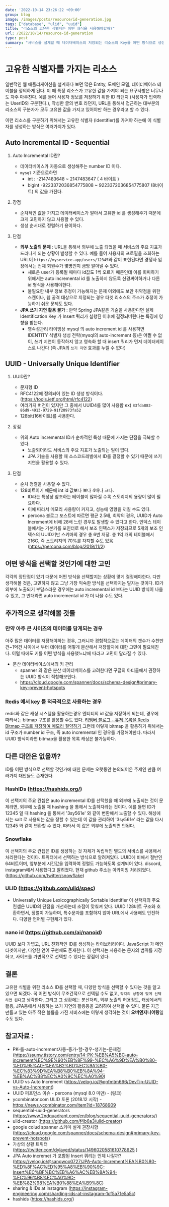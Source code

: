 ```yaml
---
date: '2022-10-14 23:26:22 +09:00'
group: blog
image: /images/posts/resource/id-generation.jpg
tags: ["database", "ulid", "uuid"]
title: "리소스의 고유한 식별자는 어떤 형식을 사용해야할까?"
url: /2022/10/14/resource-id-generation
type: post
summary: "서비스를 설계할 때 데이터베이스의 저장되는 리소스의 Key를 어떤 방식으로 생성해야하는지에 대한 고민을 정리해보았다. 찾아보면서 알게된 것이지만 생각보다 고려할 점이 많았다."
---
```


# 고유한 식별자를 가지는 리소스 

일반적인 웹 애플리케이션을 설계하다 보면 많은 Entity, 도메인 모델, 데이터베이스 테이블을 정의하게 된다. 이 때 특정 리소스가 고유한 값을 가져야 되는 요구사항은 
너무나도 자주 마주친다. 예를 들어 사용자 정보를 저장하기 위한 ID 라던지 (사용자가 입력하는 UserID와 구분한다.), 작성한 글의 번호 라던지, URL을 통해서 접근하는 대부분의 리소스의 구분자가 모두 
고유한 값을 가지고 있어야만 하는 경우라고 할 수 있다. 

이런 리소스를 구분하기 위해서는 고유한 식별자 (Identifier)를 가져야 하는에 이 식별자를 생성하는 방식은 여러가지가 있다. 

## Auto Incremental ID - Sequential

1. Auto Incremental ID란? 
   - 데이터베이스가 자동으로 생성해주는 number ID 이다. 
   - `mysql` 기준으로하면
     - int : -2147483648 ~ 2147483647 ( 4 바이트 )
     - bigint -9223372036854775808 ~ 9223372036854775807 (8바이트) 의 값을 가진다. 

2. 장점
   - 순차적인 값을 가지고 데이터베이스가 알아서 고유한 id 를 생성해주기 때문에 크게 고민하지 않고 사용할 수 있다.
   - 생성 순서대로 정렬하기 용이하다.

3. 단점
   * **외부 노출의 문제** : URL을 통해서 외부에 노출 되었을 때 서비스의 주요 지표가 드러나게 되는 상황이 발생할 수 있다. 
     예를 들어 사용자의 프로필을 조회하는 URL이 `https://myservice.app/users/12345`와 같이 표현된다면 경쟁사 입장에서는 전체 회원수가 몇명인지 금방 알아낼 수 있다.
     - 새로운 user가 등록될 때마다 id값도 1씩 오르기 때문인데 이를 회피하기 위해서는 auto incremental id 를 노출하지 않도록 신경써야하거나 다른 id 형식을 사용해야한다.
     - 불필요한 내부 정보 추정이 가능해지는 문제 이외에도 보안 취약점을 위한 스캔이나, 웹 공격 대상으로 지정되는 경우 타겟 리소스의 주소가 추정이 가능하기 쉬운 문제도 있다.
   * **JPA 쓰기 지연 활용 불가** : 만약 Spring JPA같은 기술을 사용한다면 실제 Identification Key 가 Insert 쿼리가 실행된 이후에 결정되버린다는 특징에 영향을 받는다.
     - 영속성관리 타이밍상 mysql 의 auto increment id 를 사용하면 IDENTITY 식별자 생성 전략(mysql의 auto-increment 등)은 어쩔 수 없이,
       쓰기 지연이 동작하지 않고 영속화 할 때 insert 쿼리가 먼저 데이터베이스로 나간다 (즉 JPA의 `쓰기 지연` 효과를 누릴 수 없다)

## UUID - Universally Unique Identifier

1. UUID란?
   - 문자형 ID
   - RFC4122에 정의되어 있는 ID 생성 방식이다.(https://tools.ietf.org/html/rfc4122)
   - 여러가지 버전이 있지만 그 중에서 UUID4를 많이 사용함 ex) `83fda883-86d9-4913-9729-91f20973fa52`
   - 128bit(16바이트)를 사용한다.

2. 장점 
   - 위의 Auto incremental ID가 순차적인 특성 때문에 가지는 단점을 극복할 수 있다.
     - 노출되더라도 서비스의 주요 지표가 노출되는 일이 없다.
     - JPA 기술을 사용할 때 소스코드레벨에서 ID를 결정할 수 있기 때문에 쓰기 지연을 활용할 수 있다.

3. 단점
   - 순차 정렬을 사용할 수 없다.
   - 128비트이기 때문에 int id 값보다 보다 4배나 크다. 
     - ID라는 특성상 참조하는 테이블이 많아질 수록 스토리지의 용량이 많이 필요하다. 
     - 이에 따라서 메모리 사용량이 커지고, 성능에 영향을 끼칠 수도 있다.
     - percona 블로그 포스트에 따르면 평균 2.5배, 최악의 경우, UUID가 Auto Increment에 비해 28배 느린 경우도 발생할 수 있다고 한다.
       인덱스 테이블에서는 기본키를 포인터로 해서 보조 인덱스가 저장되므로 5개의 보조 인덱스의 UUID기반 스키마의 경우
       총 6번 저장. 총 1억 개의 테이블에서 216G, 즉 스토리지의 70%를 차지할 수도 있음 (https://percona.com/blog/2019/11/2)

## 어떤 방식을 선택할 것인가에 대한 고민

각각의 장단점이 있기 때문에 어떤 방식을 선택할지는 상황에 맞게 결정해야한다. 다만 생각해볼 것은, 고민하지 않고 그냥 가장 익숙한 방식을 선택하지는 말자는 것이다.
ID가 외부에 노출되기 부담스러운 경우에는 auto incremental id 보다는 UUID 방식이 나을 수 있고, 그 반대라면 auto incremental id 가 더 나을 수도 있다.

## 추가적으로 생각해볼 것들

### 만약 아주 큰 사이즈의 데이터를 담게되는 경우

아주 많은 데이터를 저장해야하는 경우, 그러니까 경험적으로는 데이터의 갯수가 수천만건~1억건 사이에서 부터 데이터를 어떻게 분산해서 저장할지에 대한 고민이 필요해진다.
이럴 때에도 키를 어떤 방식을 사용했느냐에 따라고 고민이 달라질 수 있다. 

* 분산 데이터베이스에서의 키 관리 
  - spanner 와 같은 분산 데이터베이스를 고려한다면 구글의 아티클에서 권장하는 UUID 방식이 적합해보인다.
  - https://cloud.google.com/spanner/docs/schema-design#primary-key-prevent-hotspots

### Redis 에서 key 를 적극적으로 사용하는 경우 

redis와 같은 캐싱 시스템을 활용하는경우 엔티티의 id 값을 저장하게 되는데, 경우에 따라서는 bitmap 구조를 활용할 수도 있다. [리멤버 블로그 - 유저 목록을 Redis Bitmap 구조로 저장하여 메모리 절약하기](https://blog.dramancompany.com/2022/10/%EC%9C%A0%EC%A0%80-%EB%AA%A9%EB%A1%9D%EC%9D%84-redis-bitmap-%EA%B5%AC%EC%A1%B0%EB%A1%9C-%EC%A0%80%EC%9E%A5%ED%95%98%EC%97%AC-%EB%A9%94%EB%AA%A8%EB%A6%AC-%EC%A0%88%EC%95%BD%ED%95%98%EA%B8%B0/)
그런데 이렇게 bitmap 을 활용하기 위해서는 id 구조가 number id 구조, 즉 auto incremental 인 경우를 가정해야한다. 따라서 UUID 방식이라면 bitmap을 활용한 목록 캐싱은 불가능하다.

## 다른 대안은 없을까?

ID를 어떤 방식으로 선택할 것인가에 대한 문제는 오랫동안 논의되어온 주제인 만큼 여러가지 대안들도 존재한다. 

### HashIDs (https://hashids.org/)

이 선택지의 주요 컨셉은 auto incremental ID를 선택했을 때 외부에 노출되는 것이 문제라면, 외부에 노출될 때 hashing 을 통해서 노출하자라는 것이다. 
예를 들면 ID가 12345 일 때 hashing 을 통해서 '3sy561e' 와 같이 변환해서 노출할 수 있다. 해싱에서는 salt 로 사용되는 값을 정할 수 있는데 
이 값을 관리하여 '3sy561e' 라는 값을 다시 12345 와 같이 변환할 수 있다. 따라서 이 값은 외부에 노출되면 안된다.

### Snowflake  

이 선택지의 주요 컨셉은 ID를 생성하는 것 자체가 독립적인 별도의 서비스를 사용해서 처리한다는 것이다. 트위터에서 선택하는 방식으로 알려져있다.
UUID에 비해서 절반인 64비트이며, 앞부분에 시간값을 입력하여 정렬도 가능하도록 설계되어 있다. discord, instagram에서 사용했다고 알려졌다. 
현재 github 주소는 아카이빙 처리되었다. (https://github.com/twitter/snowflake)

### ULID (https://github.com/ulid/spec) 

* Universally Unique Lexicographically Sortable Identifier
이 선택지의 주요 컨셉은 UUID의 단점을 개선하는데 초점이 맞춰져 있다. UUID 128비트 구조와 호환하면서, 정렬이 가능하며, 특수문자를 포함하지 않아 URL에서 사용해도 안전하다.
다양한 언어별 구현체가 있다. 

### nano id (https://github.com/ai/nanoid)

UUID 보다 가볍고, URL 친화적인 ID를 생성하는 라이브러리이다. JavaScript 가 메인 타겟이지만, 다양한 언어 구현체도 존재한다.
이 선택지는 사용하는 문자의 범위를 지정하고, 사이즈를 가변적으로 선택할 수 있다는 장점이 있다. 

## 결론

고유한 식별을 위한 리소스 ID를 선택할 때, 다양한 방식을 선택할 수 있다는 것을 알고 있으면 되겠다. 꼭 어떤 방식이 무조건적으로 선택될 수도 없고, 
`각각의 상황에 맞게 선택하면 된다`고 생각한다. 그리고 그 상황에는 분산처리, 외부 노출의 허용정도, 캐싱에서의 활용, JPA등에서 사용하는 쓰기 지연의 활용등을 고려하여 선택할 수 있다.
물론 지금 만들고 있는 아주 작은 볼륨을 가진 서비스에는 이렇게 생각하는 것이 **오버엔지니어링**일 수도 있다. 


## 참고자료 :

- PK-를-auto-increment자동-증가-할-경우-생기는-문제점 (https://ssunw.tistory.com/entry/14-PK-%EB%A5%BC-auto-increment%EC%9E%90%EB%8F%99-%EC%A6%9D%EA%B0%80-%ED%95%A0-%EA%B2%BD%EC%9A%B0-%EC%83%9D%EA%B8%B0%EB%8A%94-%EB%AC%B8%EC%A0%9C%EC%A0%90)
- UUID vs Auto Increment (https://velog.io/@qnfmtm666/DevTip-UUID-vs-Auto-Increment)
- UUID 퍼포먼스 이슈 - percona (mysql 8.0 미만) - (링크)
- ycombinator.com ULID 토론  (2018.12 시작) - https://news.ycombinator.com/item?id=18768909
- sequential-uuid-generators (https://www.2ndquadrant.com/en/blog/sequential-uuid-generators/)
- ulid-creator (https://github.com/f4b6a3/ulid-creator)
- google colud spanner 스키마 설계 권장사항 (https://cloud.google.com/spanner/docs/schema-design#primary-key-prevent-hotspots)
- 가상의 상황 트위터 (https://twitter.com/dylayed/status/1496020581610778625 )
- JPA Auto incremet 가 포함된 Insert 쿼리는 언제 나갈까? (https://velog.io/@sangwoo0727/JPA-Auto-Increment%EA%B0%80-%ED%8F%AC%ED%95%A8%EB%90%9C-Insert%EC%BF%BC%EB%A6%AC%EB%8A%94-%EC%96%B8%EC%A0%9C-%EB%82%98%EA%B0%88%EA%B9%8C) 
- sharing & IDs at instagram (https://instagram-engineering.com/sharding-ids-at-instagram-1cf5a71e5a5c)
- hashids (https://hashids.org/)